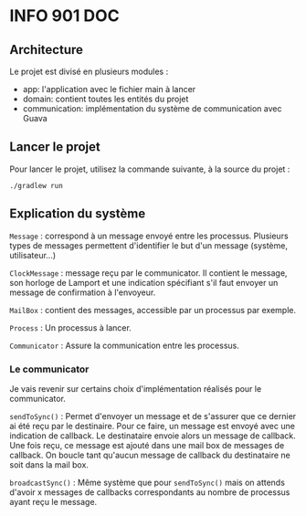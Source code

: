 # INFO 901 DOC

## Architecture

Le projet est divisé en plusieurs modules :
- app: l'application avec le fichier main à lancer
- domain: contient toutes les entités du projet
- communication: implémentation du système de communication avec Guava

## Lancer le projet
Pour lancer le projet, utilisez la commande suivante, à la source du projet :
```
./gradlew run
```

## Explication du système

`Message` : correspond à un message envoyé entre les processus. 
Plusieurs types de messages permettent d'identifier le but d'un message (système, utilisateur...)

`ClockMessage` : message reçu par le communicator. Il contient le message, son horloge de Lamport et une indication spécifiant s'il faut envoyer un message de confirmation à l'envoyeur.

`MailBox` : contient des messages, accessible par un processus par exemple.

`Process` : Un processus à lancer.

`Communicator` : Assure la communication entre les processus.

### Le communicator

Je vais revenir sur certains choix d'implémentation réalisés pour le communicator.

`sendToSync()` : Permet d'envoyer un message et de s'assurer que ce dernier ai été reçu par le destinaire.
Pour ce faire, un message est envoyé avec une indication de callback. Le destinataire envoie alors un message de callback.
Une fois reçu, ce message est ajouté dans une mail box de messages de callback.
On boucle tant qu'aucun message de callback du destinataire ne soit dans la mail box.


`broadcastSync()` : Même système que pour `sendToSync()` mais on attends d'avoir x messages de callbacks correspondants au nombre de processus ayant reçu le message.